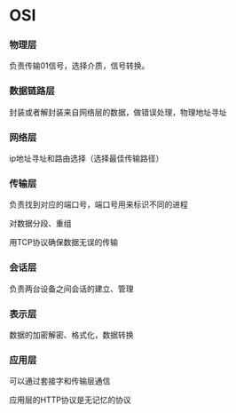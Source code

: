 # OSI

### 物理层

负责传输01信号，选择介质，信号转换。



### 数据链路层

封装或者解封装来自网络层的数据，做错误处理，物理地址寻址



### 网络层

ip地址寻址和路由选择（选择最佳传输路径）



### 传输层

负责找到对应的端口号，端口号用来标识不同的进程

对数据分段、重组

用TCP协议确保数据无误的传输



### 会话层

负责两台设备之间会话的建立、管理



### 表示层

数据的加密解密、格式化，数据转换



### 应用层

可以通过套接字和传输层通信

应用层的HTTP协议是无记忆的协议